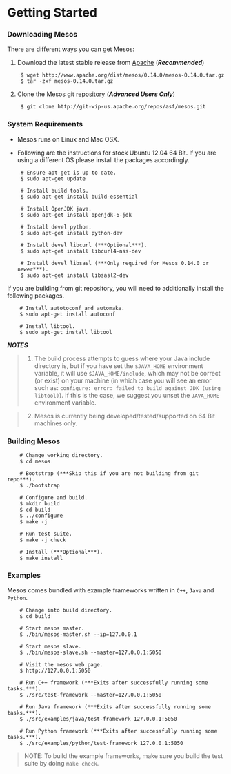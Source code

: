 # Getting Started #


### Downloading Mesos  ###

There are different ways you can get Mesos:

1. Download the latest stable release from [Apache](http://mesos.apache.org/downloads/) (***Recommended***)

        $ wget http://www.apache.org/dist/mesos/0.14.0/mesos-0.14.0.tar.gz
        $ tar -zxf mesos-0.14.0.tar.gz

2. Clone the Mesos git [repository](git-wip-us.apache.org/repos/asf/mesos.git) (***Advanced Users Only***)

        $ git clone http://git-wip-us.apache.org/repos/asf/mesos.git


### System Requirements ###

-  Mesos runs on Linux and Mac OSX.

-  Following are the instructions for stock Ubuntu 12.04 64 Bit. If you are using a different OS please install the packages accordingly.

        # Ensure apt-get is up to date.
        $ sudo apt-get update

        # Install build tools.
        $ sudo apt-get install build-essential

        # Install OpenJDK java.
        $ sudo apt-get install openjdk-6-jdk

        # Install devel python.
        $ sudo apt-get install python-dev

        # Install devel libcurl (***Optional***).
        $ sudo apt-get install libcurl4-nss-dev

        # Install devel libsasl (***Only required for Mesos 0.14.0 or newer***).
        $ sudo apt-get install libsasl2-dev


If you are building from git repository, you will need to additionally install the following packages.

        # Install autotoconf and automake.
        $ sudo apt-get install autoconf

        # Install libtool.
        $ sudo apt-get install libtool


***NOTES***

> 1. The build process attempts to guess where your Java include directory is, but if you have set the `$JAVA_HOME` environment variable, it will use `$JAVA_HOME/include`, which may not be correct (or exist) on your machine (in which case you will see an error such as: `configure: error: failed to build against JDK (using libtool)`). If this is the case, we suggest you unset the `JAVA_HOME` environment variable.

> 2. Mesos is currently being developed/tested/supported on 64 Bit machines only.


### Building Mesos ###

        # Change working directory.
        $ cd mesos

        # Bootstrap (***Skip this if you are not building from git repo***).
        $ ./bootstrap

        # Configure and build.
        $ mkdir build
        $ cd build
        $ ../configure
        $ make -j

        # Run test suite.
        $ make -j check

        # Install (***Optional***).
        $ make install



### Examples ###

Mesos comes bundled with example frameworks written in `C++`, `Java` and `Python`.

        # Change into build directory.
        $ cd build

        # Start mesos master.
        $ ./bin/mesos-master.sh --ip=127.0.0.1

        # Start mesos slave.
        $ ./bin/mesos-slave.sh --master=127.0.0.1:5050

        # Visit the mesos web page.
        $ http://127.0.0.1:5050

        # Run C++ framework (***Exits after successfully running some tasks.***).
        $ ./src/test-framework --master=127.0.0.1:5050

        # Run Java framework (***Exits after successfully running some tasks.***).
        $ ./src/examples/java/test-framework 127.0.0.1:5050

        # Run Python framework (***Exits after successfully running some tasks.***).
        $ ./src/examples/python/test-framework 127.0.0.1:5050


> NOTE: To build the example frameworks, make sure you build the test suite by doing `make check`.
